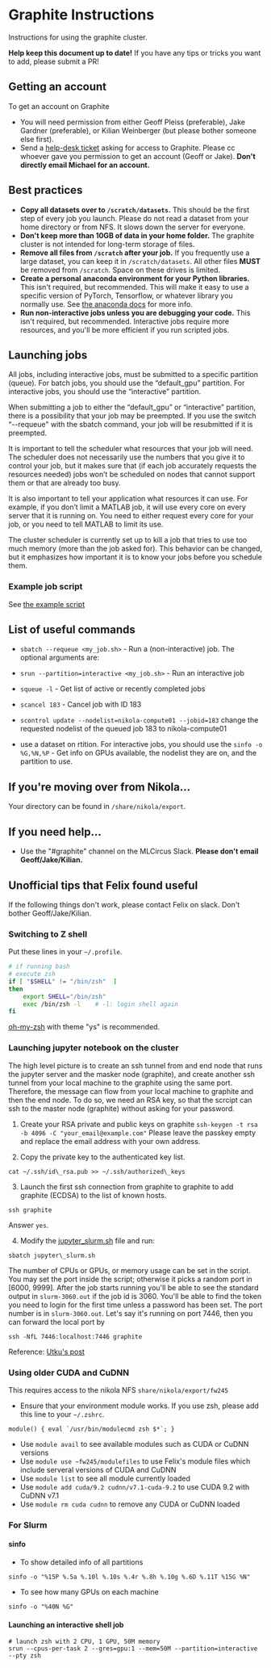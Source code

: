 # Graphite Instructions
Instructions for using the graphite cluster.

**Help keep this document up to date!** If you have any tips or tricks you want to add, please submit a PR!

## Getting an account
To get an account on Graphite
- You will need permission from either Geoff Pleiss (preferable), Jake Gardner (preferable), or Kilian Weinberger (but please bother someone else first).
- Send a [help-desk ticket](https://it.cornell.edu/coecis) asking for access to Graphite.
  Please cc whoever gave you permission to get an account (Geoff or Jake).
  **Don't directly email Michael for an account.**

## Best practices
- **Copy all datasets over to `/scratch/datasets`.**
  This should be the first step of every job you launch.
  Please do not read a dataset from your home directory or from NFS.
  It slows down the server for everyone.
- **Don't keep more than 10GB of data in your home folder.** 
  The graphite cluster is not intended for long-term storage of files.
- **Remove all files from `/scratch` after your job.** 
  If you frequently use a large dataset, you can keep it in `/scratch/datasets`.
  All other files **MUST** be removed from `/scratch`.
  Space on these drives is limited.
- **Create a personal anaconda environment for your Python libraries.** 
  This isn't required, but recommended.
  This will make it easy to use a specific version of PyTorch, Tensorflow, or whatever library you normally use.
  See [the anaconda docs](https://conda.io/docs/user-guide/tasks/manage-environments.html) for more info.
- **Run non-interactive jobs unless you are debugging your code.** 
  This isn't required, but recommended.
  Interactive jobs require more resources, and you'll be more efficient if you run scripted jobs.

## Launching jobs
All jobs, including interactive jobs, must be submitted to a specific partition (queue). For batch jobs, you should use the “default_gpu” partition.
For interactive jobs, you should use the “interactive” partition.

When submitting a job to either the “default_gpu” or “interactive” partition, there is a possibility that your job may be preempted.
If you use the switch “--requeue" with the sbatch command, your job will be resubmitted if it is preempted.

It is important to tell the scheduler what resources that your job will need.
The scheduler does not necessarily use the numbers that you give it to control your job, but it makes sure that (if each job accurately requests the resources needed) jobs won’t be scheduled on nodes that cannot support them or that are already too busy.

It is also important to tell your application what resources it can use.
For example, if you don’t limit a MATLAB job, it will use every core on every server that it is running on.
You need to either request every core for your job, or you need to tell MATLAB to limit its use.

The cluster scheduler is currently set up to kill a job that tries to use too much memory (more than the job asked for).
This behavior can be changed, but it emphasizes how important it is to know your jobs before you schedule them.

### Example job script
See [the example script](./example_script.sh)
 
## List of useful commands
- `sbatch --requeue <my_job.sh>` - Run a (non-interactive) job. The optional arguments are:

- `srun --partition=interactive <my_job.sh>` - Run an interactive job
- `squeue -l` - Get list of active or recently completed jobs
- `scancel 183` - Cancel job with ID 183
- `scontrol update --nodelist=nikola-compute01 --jobid=183` change the requested nodelist of the queued job 183 to nikola-compute01
- use a dataset on rtition. For interactive jobs, you should use the `sinfo -o %G,%N,%P` - Get info on GPUs available, the nodelist they are on, and the partition to use.

## If you're moving over from Nikola...
Your directory can be found in `/share/nikola/export`.

## If you need help...
- Use the "#graphite" channel on the MLCircus Slack. **Please don't email Geoff/Jake/Kilian.**


## Unofficial tips that Felix found useful
If the following things don't work, please contact Felix on slack. Don't bother Geoff/Jake/Kilian.

### Switching to Z shell
Put these lines in your `~/.profile`.
```sh
# if running bash
# execute zsh
if [ "$SHELL" != "/bin/zsh"  ]
then
    export SHELL="/bin/zsh"
    exec /bin/zsh -l    # -l: login shell again
fi
```
[oh-my-zsh](https://github.com/robbyrussell/oh-my-zsh) with theme "ys" is recommended.

### Launching jupyter notebook on the cluster
The high level picture is to create an ssh tunnel from and end node that runs the jupyter server and the masker node (graphite), and create another ssh tunnel from your local machine to the graphite using the same port. Therefore, the message can flow from your local machine to graphite and then the end node.
To do so, we need an RSA key, so that the scrcipt can ssh to the master node (graphite) without asking for your password.

1. Create your RSA private and public keys on graphite
```ssh-keygen -t rsa -b 4096 -C "your_email@example.com"```
Please leave the passkey empty and replace the email address with your own address.

2. Copy the private key to the authenticated key list.
```
cat ~/.ssh/id\_rsa.pub >> ~/.ssh/authorized\_keys
```

3. Launch the first ssh connection from graphite to graphite to add graphite (ECDSA) to the list of known hosts.
```
ssh graphite
```
Answer `yes`.

4. Modify the [jupyter\_slurm.sh](./jupyter_slurm.sh) file and run:
```
sbatch jupyter\_slurm.sh

```
The number of CPUs or GPUs, or memory usage can be set in the script.
You may set the port inside the script; otherwise it picks a random port in [6000, 9999].
After the job starts running you'll be able to see the standard output in `slurm-3060.out` if the job id is 3060. You'll be able to find the token you need to login for the first time unless a password has been set.
The port number is in `slurm-3060.out`. Let's say it's running on port 7446, then you can forward the local port by
```
ssh -NfL 7446:localhost:7446 graphite
```

Reference: [Utku's post](https://evcu.github.io/notes/port-forwarding/)

### Using older CUDA and CuDNN
This requires access to the nikola NFS `share/nikola/export/fw245`
- Ensure that your environment module works. If you use zsh, please add this line to your `~/.zshrc`.
```
module() { eval `/usr/bin/modulecmd zsh $*`; }
```
- Use `module avail` to see available modules such as CUDA or CuDNN versions
- Use `module use ~fw245/modulefiles` to use Felix's module files which include serveral versions of CUDA and CuDNN
- Use `module list` to see all module currently loaded
- Use `module add cuda/9.2 cudnn/v7.1-cuda-9.2` to use CUDA 9.2 with CuDNN v7.1 
- Use `module rm cuda cudnn` to remove any CUDA or CuDNN loaded

### For Slurm
#### sinfo
- To show detailed info of all partitions
```
sinfo -o "%15P %.5a %.10l %.10s %.4r %.8h %.10g %.6D %.11T %15G %N"
```
- To see how many GPUs on each machine
```
sinfo -o "%40N %G"
```
#### Launching an interactive shell job
```
# launch zsh with 2 CPU, 1 GPU, 50M memory
srun --cpus-per-task 2 --gres=gpu:1 --mem=50M --partition=interactive --pty zsh
```
